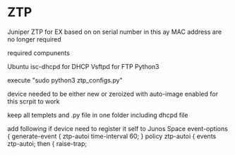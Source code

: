 # ZTP
Juniper ZTP for EX based on on serial number in this ay MAC address are no longer required 

required compunents 

Ubuntu 
isc-dhcpd for DHCP
Vsftpd for FTP 
Python3 

execute "sudo python3 ztp_configs.py" 

device needed to be either new or zeroized with auto-image enabled for this scrpit to work 

keep all templets and .py file in one folder including dhcpd file 


add following if device need to register it self to Junos Space 
 event-options {
            generate-event { ztp-autoi time-interval 60; }
            policy ztp-autoi {
              events ztp-autoi;
              then {
                raise-trap;
